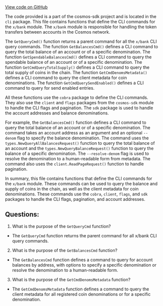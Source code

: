 [View code on GitHub](https://github.com/cosmos/cosmos-sdk/blob/main/x/bank/client/cli/query.go)

The code provided is a part of the cosmos-sdk project and is located in the `cli` package. This file contains functions that define the CLI commands for the `x/bank` module. The `x/bank` module is responsible for handling the token transfers between accounts in the Cosmos network. 

The `GetQueryCmd()` function returns a parent command for all the `x/bank` CLI query commands. The function `GetBalancesCmd()` defines a CLI command to query the total balance of an account or of a specific denomination. The function `GetSpendableBalancesCmd()` defines a CLI command to query the spendable balance of an account or of a specific denomination. The function `GetCmdQueryTotalSupply()` defines a CLI command to query the total supply of coins in the chain. The function `GetCmdDenomsMetadata()` defines a CLI command to query the client metadata for coin denominations. The function `GetCmdQuerySendEnabled()` defines a CLI command to query for send enabled entries.

All these functions use the `cobra` package to define the CLI commands. They also use the `client` and `flags` packages from the `cosmos-sdk` module to handle the CLI flags and pagination. The `sdk` package is used to handle the account addresses and balance denominations.

For example, the `GetBalancesCmd()` function defines a CLI command to query the total balance of an account or of a specific denomination. The command takes an account address as an argument and an optional `--denom` flag to specify the balance denomination. The command uses the `types.NewQueryAllBalancesRequest()` function to query the total balance of an account and the `types.NewQueryBalanceRequest()` function to query the balance of a specific denomination. The `--resolve-denom` flag is used to resolve the denomination to a human-readable form from metadata. The command also uses the `client.ReadPageRequest()` function to handle pagination.

In summary, this file contains functions that define the CLI commands for the `x/bank` module. These commands can be used to query the balance and supply of coins in the chain, as well as the client metadata for coin denominations. These commands use the `cobra`, `client`, `flags`, and `sdk` packages to handle the CLI flags, pagination, and account addresses.
## Questions: 
 1. What is the purpose of the `GetQueryCmd` function?
- The `GetQueryCmd` function returns the parent command for all x/bank CLI query commands.

2. What is the purpose of the `GetBalancesCmd` function?
- The `GetBalancesCmd` function defines a command to query for account balances by address, with options to specify a specific denomination or resolve the denomination to a human-readable form.

3. What is the purpose of the `GetCmdDenomsMetadata` function?
- The `GetCmdDenomsMetadata` function defines a command to query the client metadata for all registered coin denominations or for a specific denomination.